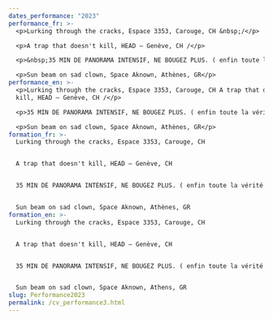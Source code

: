 ```yaml
---
dates_performance: "2023"
performance_fr: >-
  <p>Lurking through the cracks, Espace 3353, Carouge, CH &nbsp;/</p>

  <p>A trap that doesn't kill, HEAD – Genève, CH /</p>

  <p>&nbsp;35 MIN DE PANORAMA INTENSIF, NE BOUGEZ PLUS. ( enfin toute la vérité sur la Suisse!) avec Château Deux, 5e Biennale Insulaire des espaces d’art de Genève, CH /</p>

  <p>Sun beam on sad clown, Space Aknown, Athènes, GR</p>
performance_en: >-
  <p>Lurking through the cracks, Espace 3353, Carouge, CH A trap that doesn't
  kill, HEAD – Genève, CH /</p>

  <p>35 MIN DE PANORAMA INTENSIF, NE BOUGEZ PLUS. ( enfin toute la vérité sur la Suisse!) with Château Deux, 5e Biennale Insulaire des espaces d’art de Genève, CH /</p>

  <p>Sun beam on sad clown, Space Aknown, Athènes, GR</p>
formation_fr: >-
  Lurking through the cracks, Espace 3353, Carouge, CH


  A trap that doesn't kill, HEAD – Genève, CH


  35 MIN DE PANORAMA INTENSIF, NE BOUGEZ PLUS. ( enfin toute la vérité sur la Suisse! ), 5e Biennale Insulaire des espaces d’art de Genève, CH


  Sun beam on sad clown, Space Aknown, Athènes, GR
formation_en: >-
  Lurking through the cracks, Espace 3353, Carouge, CH


  A trap that doesn't kill, HEAD – Genève, CH


  35 MIN DE PANORAMA INTENSIF, NE BOUGEZ PLUS. ( enfin toute la vérité sur la Suisse!), 5e Biennale Insulaire des espaces d’art de Genève, CH


  Sun beam on sad clown, Space Aknown, Athens, GR
slug: Performance2023
permalink: /cv_performance3.html
---
```

